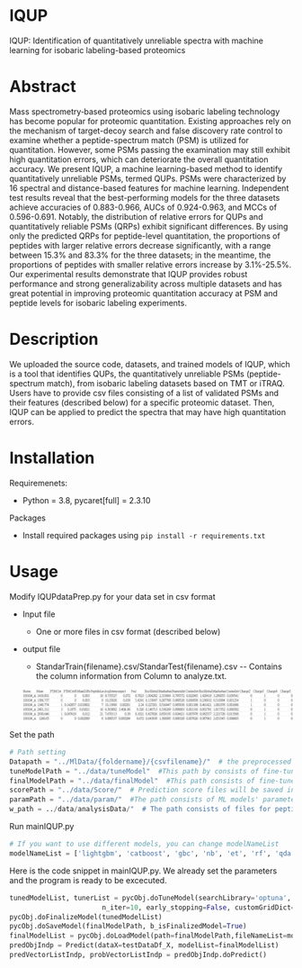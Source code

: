 # IQUP
IQUP: Identification of quantitatively unreliable spectra with machine learning for isobaric labeling-based proteomics

# Abstract
Mass spectrometry‑based proteomics using isobaric labeling technology has become popular for proteomic quantitation. Existing approaches rely on the mechanism of target-decoy search and false discovery rate control to examine whether a peptide-spectrum match (PSM) is utilized for quantitation. However, some PSMs passing the examination may still exhibit high quantitation errors, which can deteriorate the overall quantitation accuracy. We present IQUP, a machine learning-based method to identify quantitatively unreliable PSMs, termed QUPs. PSMs were characterized by 16 spectral and distance-based features for machine learning. Independent test results reveal that the best-performing models for the three datasets achieve accuracies of 0.883-0.966, AUCs of 0.924-0.963, and MCCs of 0.596-0.691. Notably, the distribution of relative errors for QUPs and quantitatively reliable PSMs (QRPs) exhibit significant differences. By using only the predicted QRPs for peptide-level quantitation, the proportions of peptides with larger relative errors decrease significantly, with a range between 15.3% and 83.3% for the three datasets; in the meantime, the proportions of peptides with smaller relative errors increase by 3.1%-25.5%. Our experimental results demonstrate that IQUP provides robust performance and strong generalizability across multiple datasets and has great potential in improving proteomic quantitation accuracy at PSM and peptide levels for isobaric labeling experiments.

# Description
We uploaded the source code, datasets, and trained models of IQUP, which is a tool that identifies QUPs, the quantitatively unreliable PSMs (peptide-spectrum match), from isobaric labeling datasets based on TMT or iTRAQ. Users have to provide csv files consisting of a list of validated PSMs and their features (described below) for a specific proteomic dataset. Then, IQUP can be applied to predict the spectra that may have high quantitation errors. 

# Installation
Requiremenets:
* Python = 3.8, pycaret[full] = 2.3.10

Packages
* Install required packages using `pip install -r requirements.txt`

# Usage
Modify IQUPdataPrep.py for your data set in csv format

* Input file
  * One or more files in csv format (described below)

* output file
  * StandarTrain{filename}.csv/StandarTest{filename}.csv -- Contains the column information from Column to analyze.txt.
    
   ![image](https://github.com/IvyChouCandy/IQUP/blob/main/dataColumn.jpg)

Set the path

```py
# Path setting
Datapath = "../MlData/{foldername}/{csvfilename}/"  # the preprocessed data will be saved in this path 
tuneModelPath = "../data/tuneModel"  #This path by consists of fine-tuned ML models that are trained with the training set in cross validation
finalModelPath = "../data/finalModel"  #This path consists of fine-tuned ML models that were trained with the entire dataset
scorePath = "../data/Score/"  # Prediction score files will be saved in the path
paramPath = "../data/param/"  #The path consists of ML models' parameters
w_path = ../data/analysisData/"  # The path consists of files for peptides' average relative errors
```

Run mainIQUP.py
```py
# If you want to use different models, you can change modelNameList
modelNameList = ['lightgbm', 'catboost', 'gbc', 'nb', 'et', 'rf', 'qda']
```

Here is the code snippet in mainIQUP.py. We already set the parameters and the program is ready to be excecuted.
```py
tunedModelList, tunerList = pycObj.doTuneModel(searchLibrary='optuna', searchAlg='tpe', includeModelList=modelNameList, foldNum=5,
                       n_iter=10, early_stopping=False, customGridDict=None)
pycObj.doFinalizeModel(tunedModelList)
pycObj.doSaveModel(finalModelPath, b_isFinalizedModel=True)
finalModelList = pycObj.doLoadModel(path=finalModelPath,fileNameList=modelNameList, b_isFinalizedModel=True)
predObjIndp = Predict(dataX=testDataDf_X, modelList=finalModelList)
predVectorListIndp, probVectorListIndp = predObjIndp.doPredict()
```
